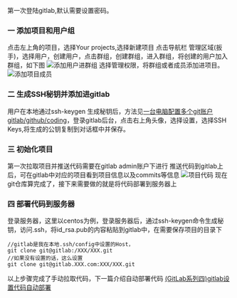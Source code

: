 第一次登陆gitlab,默认需要设置密码。
### 一 添加项目和用户组
点击左上角的项目，选择Your projects,选择新建项目
点击导航栏 管理区域(扳手)，选择用户，创建用户，点击群组，创建群组，进入群组，将创建的用户加入群组，如下图
![添加用户进群组](https://upload-images.jianshu.io/upload_images/2825702-54a2d68e226d33bd.png?imageMogr2/auto-orient/strip%7CimageView2/2/w/1240)
选择管理权限，将群组或者成员添加进项目。
![添加项目成员](https://upload-images.jianshu.io/upload_images/2825702-ffa5c54baf51a508.png?imageMogr2/auto-orient/strip%7CimageView2/2/w/1240)

### 二 生成SSH秘钥并添加进gitlab
用户在本地通过ssh-keygen 生成秘钥后，方法见[一台电脑配置多个git账户 gitlab/github/coding]([https://www.jianshu.com/p/7411f9104f27](https://www.jianshu.com/p/7411f9104f27)
)，登录gitlab后台，点击右上角头像，选择设置，选择SSH Keys,将生成的公钥复制到对话框中并保存。
### 三 初始化项目
第一次拉取项目并推送代码需要在gitlab admin账户下进行
推送代码到gitlab上后，可在gitlab中对应的项目看到项目信息以及commits等信息
![项目代码](https://upload-images.jianshu.io/upload_images/2825702-28c39d239e9264ac.png?imageMogr2/auto-orient/strip%7CimageView2/2/w/1240)
现在git仓库算完成了，接下来需要做的就是将代码部署到服务器上
### 四 部署代码到服务器
登录服务器，这里以centos为例，登录服务器后，通过ssh-keygen命令生成秘钥，访问.ssh，将id_rsa.pub的内容粘贴到gitlab中，在需要保存项目的目录下
```
//gitlab是我在本地.ssh/config中设置的Host，
git clone git@gitlab:/XXX/XXX.git 
//如果没有设置的话，这么设置
git clone git@gitlab.XXX.com:XXX/XXX.git
```
以上步骤完成了手动拉取代码，下一篇介绍自动部署代码
[(GitLab系列四)gitlab设置代码自动部署](https://www.jianshu.com/p/675f4ba21813)




